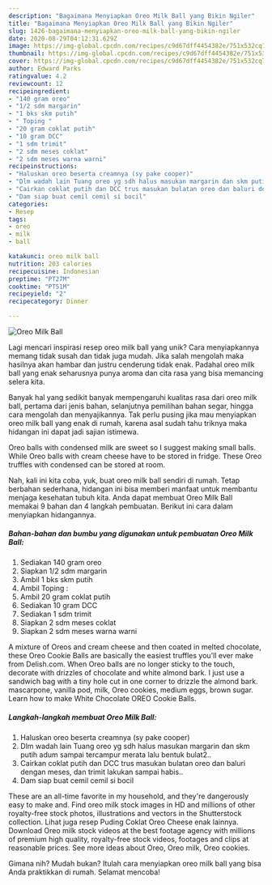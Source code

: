 ```yaml
---
description: "Bagaimana Menyiapkan Oreo Milk Ball yang Bikin Ngiler"
title: "Bagaimana Menyiapkan Oreo Milk Ball yang Bikin Ngiler"
slug: 1426-bagaimana-menyiapkan-oreo-milk-ball-yang-bikin-ngiler
date: 2020-08-29T04:12:31.629Z
image: https://img-global.cpcdn.com/recipes/c9d67dff4454382e/751x532cq70/oreo-milk-ball-foto-resep-utama.jpg
thumbnail: https://img-global.cpcdn.com/recipes/c9d67dff4454382e/751x532cq70/oreo-milk-ball-foto-resep-utama.jpg
cover: https://img-global.cpcdn.com/recipes/c9d67dff4454382e/751x532cq70/oreo-milk-ball-foto-resep-utama.jpg
author: Edward Parks
ratingvalue: 4.2
reviewcount: 12
recipeingredient:
- "140 gram oreo"
- "1/2 sdm margarin"
- "1 bks skm putih"
- " Toping "
- "20 gram coklat putih"
- "10 gram DCC"
- "1 sdm trimit"
- "2 sdm meses coklat"
- "2 sdm meses warna warni"
recipeinstructions:
- "Haluskan oreo beserta creamnya (sy pake cooper)"
- "Dlm wadah lain Tuang oreo yg sdh halus masukan margarin dan skm putih adum sampai tercampur merata lalu bentuk bulat2.."
- "Cairkan coklat putih dan DCC trus masukan bulatan oreo dan baluri dengan meses, dan trimit lakukan sampai habis.."
- "Dam siap buat cemil cemil si bocil"
categories:
- Resep
tags:
- oreo
- milk
- ball

katakunci: oreo milk ball 
nutrition: 203 calories
recipecuisine: Indonesian
preptime: "PT27M"
cooktime: "PT51M"
recipeyield: "2"
recipecategory: Dinner

---
```



![Oreo Milk Ball](https://img-global.cpcdn.com/recipes/c9d67dff4454382e/751x532cq70/oreo-milk-ball-foto-resep-utama.jpg)

Lagi mencari inspirasi resep oreo milk ball yang unik? Cara menyiapkannya memang tidak susah dan tidak juga mudah. Jika salah mengolah maka hasilnya akan hambar dan justru cenderung tidak enak. Padahal oreo milk ball yang enak seharusnya punya aroma dan cita rasa yang bisa memancing selera kita.

Banyak hal yang sedikit banyak mempengaruhi kualitas rasa dari oreo milk ball, pertama dari jenis bahan, selanjutnya pemilihan bahan segar, hingga cara mengolah dan menyajikannya. Tak perlu pusing jika mau menyiapkan oreo milk ball yang enak di rumah, karena asal sudah tahu triknya maka hidangan ini dapat jadi sajian istimewa.

Oreo balls with condensed milk are sweet so I suggest making small balls. While Oreo balls with cream cheese have to be stored in fridge. These Oreo truffles with condensed can be stored at room.


Nah, kali ini kita coba, yuk, buat oreo milk ball sendiri di rumah. Tetap berbahan sederhana, hidangan ini bisa memberi manfaat untuk membantu menjaga kesehatan tubuh kita. Anda dapat membuat Oreo Milk Ball memakai 9 bahan dan 4 langkah pembuatan. Berikut ini cara dalam menyiapkan hidangannya.

<!--inarticleads1-->

##### Bahan-bahan dan bumbu yang digunakan untuk pembuatan Oreo Milk Ball:

1. Sediakan 140 gram oreo
1. Siapkan 1/2 sdm margarin
1. Ambil 1 bks skm putih
1. Ambil  Toping :
1. Ambil 20 gram coklat putih
1. Sediakan 10 gram DCC
1. Sediakan 1 sdm trimit
1. Siapkan 2 sdm meses coklat
1. Siapkan 2 sdm meses warna warni


A mixture of Oreos and cream cheese and then coated in melted chocolate, these Oreo Cookie Balls are basically the easiest truffles you&#39;ll ever make from Delish.com. When Oreo balls are no longer sticky to the touch, decorate with drizzles of chocolate and white almond bark. I just use a sandwich bag with a tiny hole cut in one corner to drizzle the almond bark. mascarpone, vanilla pod, milk, Oreo cookies, medium eggs, brown sugar. Learn how to make White Chocolate OREO Cookie Balls. 

<!--inarticleads2-->

##### Langkah-langkah membuat Oreo Milk Ball:

1. Haluskan oreo beserta creamnya (sy pake cooper)
1. Dlm wadah lain Tuang oreo yg sdh halus masukan margarin dan skm putih adum sampai tercampur merata lalu bentuk bulat2..
1. Cairkan coklat putih dan DCC trus masukan bulatan oreo dan baluri dengan meses, dan trimit lakukan sampai habis..
1. Dam siap buat cemil cemil si bocil


These are an all-time favorite in my household, and they&#39;re dangerously easy to make and. Find oreo milk stock images in HD and millions of other royalty-free stock photos, illustrations and vectors in the Shutterstock collection. Lihat juga resep Puding Coklat Oreo Cheese enak lainnya. Download Oreo milk stock videos at the best footage agency with millions of premium high quality, royalty-free stock videos, footages and clips at reasonable prices. See more ideas about Oreo, Oreo milk, Oreo cookies. 

Gimana nih? Mudah bukan? Itulah cara menyiapkan oreo milk ball yang bisa Anda praktikkan di rumah. Selamat mencoba!

